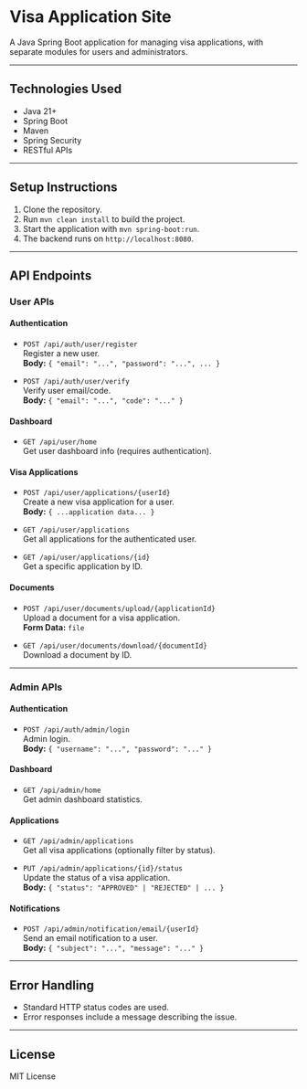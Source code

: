 # Visa Application Site

A Java Spring Boot application for managing visa applications, with separate modules for users and administrators.

---

## Technologies Used

- Java 21+
- Spring Boot
- Maven
- Spring Security
- RESTful APIs

---

## Setup Instructions

1. Clone the repository.
2. Run `mvn clean install` to build the project.
3. Start the application with `mvn spring-boot:run`.
4. The backend runs on `http://localhost:8080`.

---

## API Endpoints

### User APIs

#### Authentication
- `POST /api/auth/user/register`  
  Register a new user.  
  **Body:** `{ "email": "...", "password": "...", ... }`

- `POST /api/auth/user/verify`  
  Verify user email/code.  
  **Body:** `{ "email": "...", "code": "..." }`

#### Dashboard
- `GET /api/user/home`  
  Get user dashboard info (requires authentication).

#### Visa Applications
- `POST /api/user/applications/{userId}`  
  Create a new visa application for a user.  
  **Body:** `{ ...application data... }`

- `GET /api/user/applications`  
  Get all applications for the authenticated user.

- `GET /api/user/applications/{id}`  
  Get a specific application by ID.

#### Documents
- `POST /api/user/documents/upload/{applicationId}`  
  Upload a document for a visa application.  
  **Form Data:** `file`

- `GET /api/user/documents/download/{documentId}`  
  Download a document by ID.

---

### Admin APIs

#### Authentication
- `POST /api/auth/admin/login`  
  Admin login.  
  **Body:** `{ "username": "...", "password": "..." }`

#### Dashboard
- `GET /api/admin/home`  
  Get admin dashboard statistics.

#### Applications
- `GET /api/admin/applications`  
  Get all visa applications (optionally filter by status).

- `PUT /api/admin/applications/{id}/status`  
  Update the status of a visa application.  
  **Body:** `{ "status": "APPROVED" | "REJECTED" | ... }`

#### Notifications
- `POST /api/admin/notification/email/{userId}`  
  Send an email notification to a user.  
  **Body:** `{ "subject": "...", "message": "..." }`

---

## Error Handling

- Standard HTTP status codes are used.
- Error responses include a message describing the issue.

---

## License

MIT License


